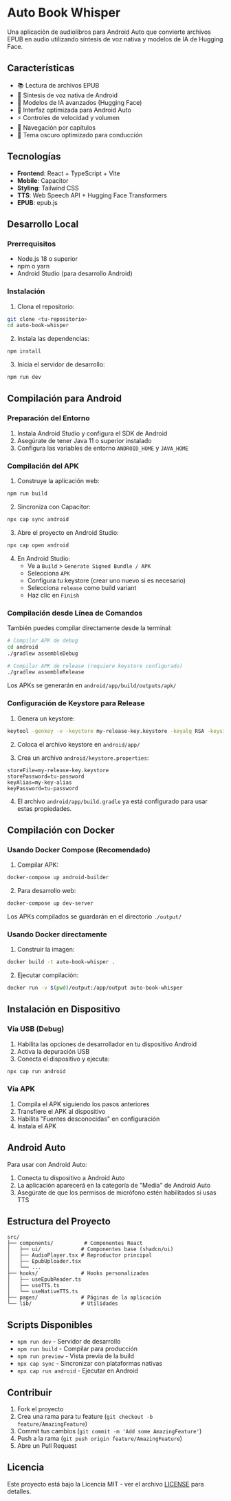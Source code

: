 # Auto Book Whisper

Una aplicación de audiolibros para Android Auto que convierte archivos EPUB en audio utilizando síntesis de voz nativa y modelos de IA de Hugging Face.

## Características

- 📚 Lectura de archivos EPUB
- 🎵 Síntesis de voz nativa de Android
- 🤖 Modelos de IA avanzados (Hugging Face)
- 🚗 Interfaz optimizada para Android Auto
- ⚡ Controles de velocidad y volumen
- 📖 Navegación por capítulos
- 🌙 Tema oscuro optimizado para conducción

## Tecnologías

- **Frontend**: React + TypeScript + Vite
- **Mobile**: Capacitor
- **Styling**: Tailwind CSS
- **TTS**: Web Speech API + Hugging Face Transformers
- **EPUB**: epub.js

## Desarrollo Local

### Prerrequisitos

- Node.js 18 o superior
- npm o yarn
- Android Studio (para desarrollo Android)

### Instalación

1. Clona el repositorio:
```bash
git clone <tu-repositorio>
cd auto-book-whisper
```

2. Instala las dependencias:
```bash
npm install
```

3. Inicia el servidor de desarrollo:
```bash
npm run dev
```

## Compilación para Android

### Preparación del Entorno

1. Instala Android Studio y configura el SDK de Android
2. Asegúrate de tener Java 11 o superior instalado
3. Configura las variables de entorno `ANDROID_HOME` y `JAVA_HOME`

### Compilación del APK

1. Construye la aplicación web:
```bash
npm run build
```

2. Sincroniza con Capacitor:
```bash
npx cap sync android
```

3. Abre el proyecto en Android Studio:
```bash
npx cap open android
```

4. En Android Studio:
   - Ve a `Build` > `Generate Signed Bundle / APK`
   - Selecciona `APK`
   - Configura tu keystore (crear uno nuevo si es necesario)
   - Selecciona `release` como build variant
   - Haz clic en `Finish`

### Compilación desde Línea de Comandos

También puedes compilar directamente desde la terminal:

```bash
# Compilar APK de debug
cd android
./gradlew assembleDebug

# Compilar APK de release (requiere keystore configurado)
./gradlew assembleRelease
```

Los APKs se generarán en `android/app/build/outputs/apk/`

### Configuración de Keystore para Release

1. Genera un keystore:
```bash
keytool -genkey -v -keystore my-release-key.keystore -keyalg RSA -keysize 2048 -validity 10000 -alias my-key-alias
```

2. Coloca el archivo keystore en `android/app/`

3. Crea un archivo `android/keystore.properties`:
```
storeFile=my-release-key.keystore
storePassword=tu-password
keyAlias=my-key-alias
keyPassword=tu-password
```

4. El archivo `android/app/build.gradle` ya está configurado para usar estas propiedades.

## Compilación con Docker

### Usando Docker Compose (Recomendado)

1. Compilar APK:
```bash
docker-compose up android-builder
```

2. Para desarrollo web:
```bash
docker-compose up dev-server
```

Los APKs compilados se guardarán en el directorio `./output/`

### Usando Docker directamente

1. Construir la imagen:
```bash
docker build -t auto-book-whisper .
```

2. Ejecutar compilación:
```bash
docker run -v $(pwd)/output:/app/output auto-book-whisper
```

## Instalación en Dispositivo

### Vía USB (Debug)

1. Habilita las opciones de desarrollador en tu dispositivo Android
2. Activa la depuración USB
3. Conecta el dispositivo y ejecuta:
```bash
npx cap run android
```

### Vía APK

1. Compila el APK siguiendo los pasos anteriores
2. Transfiere el APK al dispositivo
3. Habilita "Fuentes desconocidas" en configuración
4. Instala el APK

## Android Auto

Para usar con Android Auto:

1. Conecta tu dispositivo a Android Auto
2. La aplicación aparecerá en la categoría de "Media" de Android Auto
3. Asegúrate de que los permisos de micrófono estén habilitados si usas TTS

## Estructura del Proyecto

```
src/
├── components/          # Componentes React
│   ├── ui/             # Componentes base (shadcn/ui)
│   ├── AudioPlayer.tsx # Reproductor principal
│   ├── EpubUploader.tsx
│   └── ...
├── hooks/              # Hooks personalizados
│   ├── useEpubReader.ts
│   ├── useTTS.ts
│   └── useNativeTTS.ts
├── pages/              # Páginas de la aplicación
└── lib/                # Utilidades
```

## Scripts Disponibles

- `npm run dev` - Servidor de desarrollo
- `npm run build` - Compilar para producción
- `npm run preview` - Vista previa de la build
- `npx cap sync` - Sincronizar con plataformas nativas
- `npx cap run android` - Ejecutar en Android

## Contribuir

1. Fork el proyecto
2. Crea una rama para tu feature (`git checkout -b feature/AmazingFeature`)
3. Commit tus cambios (`git commit -m 'Add some AmazingFeature'`)
4. Push a la rama (`git push origin feature/AmazingFeature`)
5. Abre un Pull Request

## Licencia

Este proyecto está bajo la Licencia MIT - ver el archivo [LICENSE](LICENSE) para detalles.